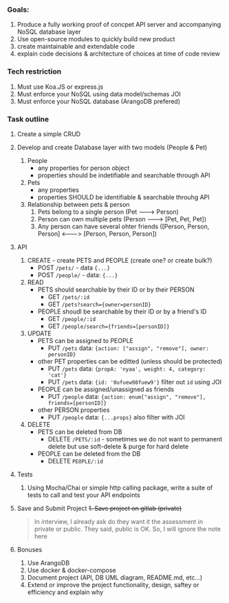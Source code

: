 ### Goals:

1. Produce a fully working proof of concpet API server and accompanying NoSQL database layer
2. Use open-source modules to quickly build new product
3. create maintainable and extendable code
4. explain code decisions & architecture of choices at time of code review

### Tech restriction 

1. Must use Koa.JS or express.js
2. Must enforce your NoSQL using data model/schemas JOI
3. Must enforce your NoSQL database (ArangoDB prefered)

### Task outline

1. Create a simple CRUD
2. Develop and create Database layer with two models (People & Pet)
   1) People
      - any properties for person object
      - properties should be indetifiable and searchable through API
   2) Pets
      - any properties
      - properties SHOULD be identifiable & searchable throuhg API
   3) Relationship between pets & person
      1) Pets belong to a single person (Pet ---> Person)
      2) Person can own multiple pets (Person ---> [Pet, Pet, Pet])
      3) Any person can have several ohter friends ([Person, Person, Person] <---> [Person, Person, Person])
3. API 
   1) CREATE - create PETS and PEOPLE (create one? or create bulk?)
         * POST `/pets/` - data `{...}`
         * POST `/people/` - data: `{...}`
   2) READ
      - PETS should searchable by their ID or by their PERSON
        * GET `/pets/:id`
        * GET `/pets?search={owner=personID}`
      - PEOPLE shoudl be searchable by their ID or by a friend's ID
        * GET `/people/:id`
        * GET `/people/search={friends=[personID]}`
   3) UPDATE
      - PETS can be assigned to PEOPLE
        * PUT `/pets` data: `{action: ["assign", "remove"], owner: personID}`
      - other PET properties can be editted (unless should be protected)
        * PUT `/pets` data: `{propA: 'nyaa', weight: 4, category: 'cat'}`
        * PUT `/pets` data: `{id: '0ufuew98fuew9'}` filter out `id` using JOI
      - PEOPLE can be assigned/unassigned as friends
        * PUT `/people` data: `{action: enum["assign", "remove"], friends=[personID]}`
      - other PERSON properties
        * PUT `/people` data: `{...props}` also filter with JOI
   4) DELETE
      - PETS can be deleted from DB
        * DELETE `/PETS/:id` - sometimes we do not want to permanent delete but use soft-delete & purge for hard delete
      - PEOPLE can be deleted from the DB
        - DELETE `PEOPLE/:id`
4. Tests
   1. Using Mocha/Chai or simple http calling package, write a suite of tests to call and test your API endpoints
5. Save and Submit Project
   ~~1. Save project on gitlab (private)~~
   > In interview, I already ask do they want it the assessment in private or public. They said, public is OK.
   > So, I will ignore the note here

6. Bonuses
   1. Use ArangoDB 
   2. Use docker & docker-compose 
   3. Document project (API, DB UML diagram, README.md, etc...)
   4. Extend or improve the project functionality, design, saftey or efficiency and explain why
